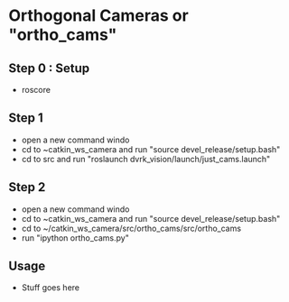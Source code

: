# Orthogonal Cameras or "ortho_cams"

## Step 0 : Setup
* roscore

## Step 1
* open a new command windo
* cd to ~catkin_ws_camera and run "source devel_release/setup.bash"
* cd to src and run "roslaunch dvrk_vision/launch/just_cams.launch" 

## Step 2
* open a new command windo
* cd to ~catkin_ws_camera and run "source devel_release/setup.bash"
* cd to  ~/catkin_ws_camera/src/ortho_cams/src/ortho_cams
* run "ipython ortho_cams.py"

## Usage
* Stuff goes here